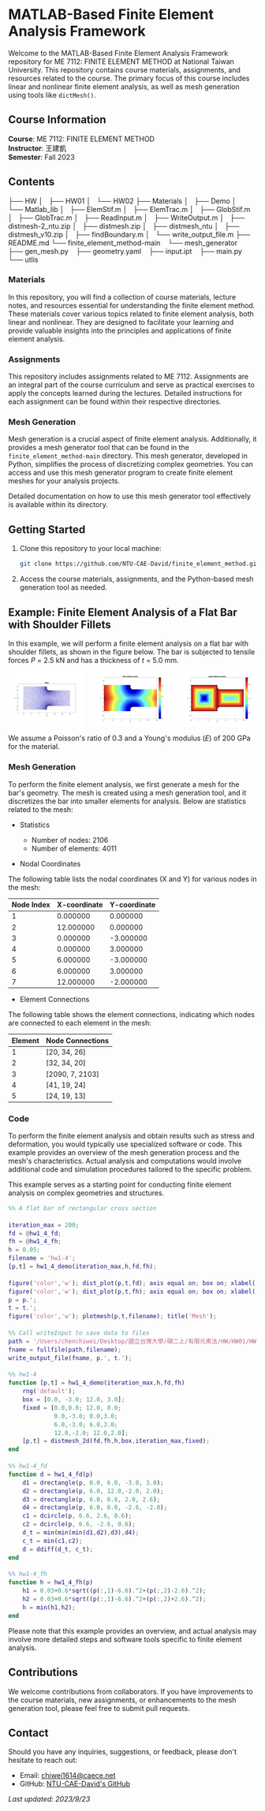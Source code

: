 # MATLAB-Based Finite Element Analysis Framework

Welcome to the MATLAB-Based Finite Element Analysis Framework repository for ME 7112: FINITE ELEMENT METHOD at National Taiwan University. This repository contains course materials, assignments, and resources related to the course. The primary focus of this course includes linear and nonlinear finite element analysis, as well as mesh generation using tools like `dictMesh()`.

## Course Information

**Course**: ME 7112: FINITE ELEMENT METHOD  
**Instructor**: 王建凱  
**Semester**: Fall 2023

## Contents


├── HW
│   ├── HW01
│   └── HW02
├── Materials
│   ├── Demo
│   └── Matlab_lib
│       ├── ElemStif.m
│       ├── ElemTrac.m
│       ├── GlobStif.m
│       ├── GlobTrac.m
│       ├── ReadInput.m
│       ├── WriteOutput.m
│       ├── distmesh-2_ntu.zip
│       ├── distmesh.zip
│       ├── distmesh_ntu
│       ├── distmesh_v10.zip
│       ├── findBoundary.m
│       └── write_output_file.m
├── README.md
└── finite_element_method-main
    └── mesh_generator
        ├── gen_mesh.py
        ├── geometry.yaml
        ├── input.ipt
        ├── main.py
        └── utlis

### Materials

In this repository, you will find a collection of course materials, lecture notes, and resources essential for understanding the finite element method. These materials cover various topics related to finite element analysis, both linear and nonlinear. They are designed to facilitate your learning and provide valuable insights into the principles and applications of finite element analysis.

### Assignments

This repository includes assignments related to ME 7112. Assignments are an integral part of the course curriculum and serve as practical exercises to apply the concepts learned during the lectures. Detailed instructions for each assignment can be found within their respective directories.

### Mesh Generation

Mesh generation is a crucial aspect of finite element analysis. Additionally, it provides a mesh generator tool that can be found in the `finite_element_method-main` directory. This mesh generator, developed in Python, simplifies the process of discretizing complex geometries. You can access and use this mesh generator program to create finite element meshes for your analysis projects.

Detailed documentation on how to use this mesh generator tool effectively is available within its directory.

## Getting Started

1. Clone this repository to your local machine:

   ```bash
   git clone https://github.com/NTU-CAE-David/finite_element_method.git
   ```

2. Access the course materials, assignments, and the Python-based mesh generation tool as needed.

## Example: Finite Element Analysis of a Flat Bar with Shoulder Fillets

In this example, we will perform a finite element analysis on a flat bar with shoulder fillets, as shown in the figure below. The bar is subjected to tensile forces *P* = 2.5 kN and has a thickness of *t* = 5.0 mm.

<div style="display: flex; justify-content: space-between;">
    <img src="https://github.com/NTU-CAE-David/finite_element_method/blob/master/HW/HW01/HW01-4/flatBar_shoulderFillets_Mesh.png" alt="Mesh" width="30%">
    <img src="https://github.com/NTU-CAE-David/finite_element_method/blob/master/HW/HW01/HW01-4/flatBar_shoulderFillets_Mesh_density_func.png" alt="Density Function" width="30%">
    <img src="https://github.com/NTU-CAE-David/finite_element_method/blob/master/HW/HW01/HW01-4/flatBar_shoulderFillets_signed_dis_func.png" alt="Signed Distance Function" width="30%">
</div>

We assume a Poisson's ratio of 0.3 and a Young's modulus (*E*) of 200 GPa for the material.

### Mesh Generation

To perform the finite element analysis, we first generate a mesh for the bar's geometry. The mesh is created using a mesh generation tool, and it discretizes the bar into smaller elements for analysis. Below are statistics related to the mesh:

* Statistics

    - Number of nodes: 2106
    - Number of elements: 4011

* Nodal Coordinates

The following table lists the nodal coordinates (X and Y) for various nodes in the mesh:

| Node Index | X-coordinate | Y-coordinate |
| --- | --- | --- |
| 1 | 0.000000 | 0.000000 |
| 2 | 12.000000 | 0.000000 |
| 3 | 0.000000 | -3.000000 |
| 4 | 0.000000 | 3.000000 |
| 5 | 6.000000 | -3.000000 |
| 6 | 6.000000 | 3.000000 |
| 7 | 12.000000 | -2.000000 |

* Element Connections

The following table shows the element connections, indicating which nodes are connected to each element in the mesh:

| Element | Node Connections |
| --- | --- |
| 1 | [20, 34, 26] |
| 2 | [32, 34, 20] |
| 3 | [2090, 7, 2103] |
| 4 | [41, 19, 24] |
| 5 | [24, 19, 13] |

### Code

To perform the finite element analysis and obtain results such as stress and deformation, you would typically use specialized software or code. This example provides an overview of the mesh generation process and the mesh's characteristics. Actual analysis and computations would involve additional code and simulation procedures tailored to the specific problem.

This example serves as a starting point for conducting finite element analysis on complex geometries and structures.

```Matlab
%% A flat bar of rectangular cross section

iteration_max = 200;
fd = @hw1_4_fd;
fh = @hw1_4_fh;
h = 0.05;
filename = 'hw1-4';
[p,t] = hw1_4_demo(iteration_max,h,fd,fh);

figure('color','w'); dist_plot(p,t,fd); axis equal on; box on; xlabel('X'); ylabel('Y'); colorbar; colormap jet; title('Signed distance function');
figure('color','w'); dist_plot(p,t,fh); axis equal on; box on; xlabel('X'); ylabel('Y'); colorbar; colormap jet; title('Mesh density function'); 
p = p.';
t = t.';
figure('color','w'); plotmesh(p,t,filename); title('Mesh');

%% Call writeInput to save data to files
path = '/Users/chenchiwei/Desktop/國立台灣大學/碩二上/有限元素法/HW/HW01/HW01-4';
fname = fullfile(path,filename);
write_output_file(fname, p.', t.');

%% hw1-4
function [p,t] = hw1_4_demo(iteration_max,h,fd,fh)
    rng('default');
    box = [0.0, -3.0; 12.0, 3.0];
    fixed = [0.0,0.0; 12.0, 0.0;
             0.0,-3.0; 0.0,3.0; 
             6.0,-3.0; 6.0,3.0;
             12.0,-2.0; 12.0,2.0];
    [p,t] = distmesh_2d(fd,fh,h,box,iteration_max,fixed);
end

%% hw1-4_fd
function d = hw1_4_fd(p)
    d1 = drectangle(p, 0.0, 6.0, -3.0, 3.0);
    d2 = drectangle(p, 6.0, 12.0,-2.0, 2.0);
    d3 = drectangle(p, 6.0, 6.6, 2.0, 2.6);
    d4 = drectangle(p, 6.0, 6.6, -2.6, -2.0);
    c1 = dcircle(p, 6.6, 2.6, 0.6);
    c2 = dcircle(p, 6.6, -2.6, 0.6);
    d_t = min(min(min(d1,d2),d3),d4);
    c_t = min(c1,c2);
    d = ddiff(d_t, c_t);
end

%% hw1-4_fh
function h = hw1_4_fh(p)
    h1 = 0.03+0.6*sqrt((p(:,1)-6.6).^2+(p(:,2)-2.6).^2);
    h2 = 0.03+0.6*sqrt((p(:,1)-6.6).^2+(p(:,2)+2.6).^2);
    h = min(h1,h2);
end

```

Please note that this example provides an overview, and actual analysis may involve more detailed steps and software tools specific to finite element analysis.

## Contributions

We welcome contributions from collaborators. If you have improvements to the course materials, new assignments, or enhancements to the mesh generation tool, please feel free to submit pull requests.

## Contact

Should you have any inquiries, suggestions, or feedback, please don't hesitate to reach out:

* Email: chiwei1614@caece.net
* GitHub: [NTU-CAE-David's GitHub](https://github.com/NTU-CAE-David)

*Last updated: 2023/9/23*